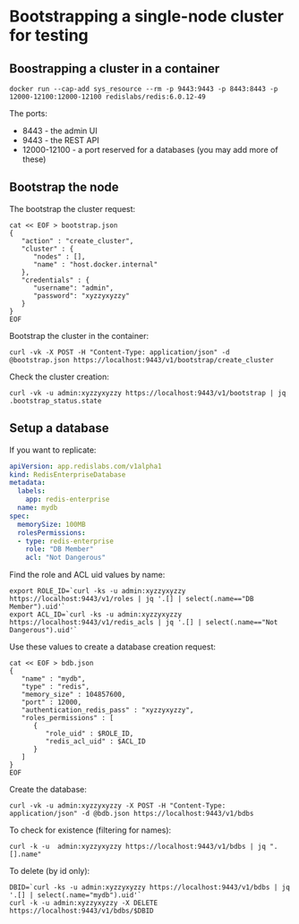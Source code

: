 # Bootstrapping a single-node cluster for testing

## Boostrapping a cluster in a container

```
docker run --cap-add sys_resource --rm -p 9443:9443 -p 8443:8443 -p 12000-12100:12000-12100 redislabs/redis:6.0.12-49
```

The ports:

 * 8443 - the admin UI
 * 9443 - the REST API
 * 12000-12100 - a port reserved for a databases (you may add more of these)

## Bootstrap the node

The bootstrap the cluster request:

```
cat << EOF > bootstrap.json
{
   "action" : "create_cluster",
   "cluster" : {
      "nodes" : [],
      "name" : "host.docker.internal"
   },
   "credentials" : {
      "username": "admin",
      "password": "xyzzyxyzzy"
   }
}
EOF
```

Bootstrap the cluster in the container:

```
curl -vk -X POST -H "Content-Type: application/json" -d @bootstrap.json https://localhost:9443/v1/bootstrap/create_cluster
```

Check the cluster creation:

```
curl -vk -u admin:xyzzyxyzzy https://localhost:9443/v1/bootstrap | jq .bootstrap_status.state
```

## Setup a database

If you want to replicate:

```YAML
apiVersion: app.redislabs.com/v1alpha1
kind: RedisEnterpriseDatabase
metadata:
  labels:
    app: redis-enterprise
  name: mydb
spec:
  memorySize: 100MB
  rolesPermissions:
  - type: redis-enterprise
    role: "DB Member"
    acl: "Not Dangerous"
```

Find the role and ACL uid values by name:

```
export ROLE_ID=`curl -ks -u admin:xyzzyxyzzy https://localhost:9443/v1/roles | jq '.[] | select(.name=="DB Member").uid'`
export ACL_ID=`curl -ks -u admin:xyzzyxyzzy https://localhost:9443/v1/redis_acls | jq '.[] | select(.name=="Not Dangerous").uid'`
```

Use these values to create a database creation request:

```
cat << EOF > bdb.json
{
   "name" : "mydb",
   "type" : "redis",
   "memory_size" : 104857600,
   "port" : 12000,
   "authentication_redis_pass" : "xyzzyxyzzy",
   "roles_permissions" : [
      {
         "role_uid" : $ROLE_ID,
         "redis_acl_uid" : $ACL_ID
      }
   ]
}
EOF
```

Create the database:

```
curl -vk -u admin:xyzzyxyzzy -X POST -H "Content-Type: application/json" -d @bdb.json https://localhost:9443/v1/bdbs
```

To check for existence (filtering for names):

```
curl -k -u  admin:xyzzyxyzzy https://localhost:9443/v1/bdbs | jq ".[].name"
```

To delete (by id only):

```
DBID=`curl -ks -u admin:xyzzyxyzzy https://localhost:9443/v1/bdbs | jq '.[] | select(.name="mydb").uid'`
curl -k -u admin:xyzzyxyzzy -X DELETE https://localhost:9443/v1/bdbs/$DBID
```
